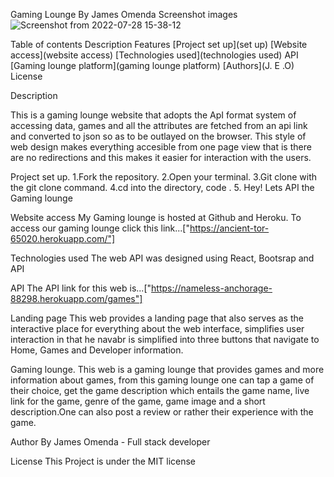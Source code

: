 Gaming Lounge By James Omenda Screenshot images![Screenshot from 2022-07-28 15-38-12](https://user-images.githubusercontent.com/104456561/181508298-ed07b290-7ce8-4e05-8abf-2e9a16d1ca75.png)


Table of contents 
Description Features 
[Project set up](set up) 
[Website access](website access) 
[Technologies used](technologies used) 
API 
[Gaming lounge platform](gaming lounge platform)
[Authors](J. E .O) License

Description

This is a gaming lounge website that adopts the ApI format system of accessing data, games and all the attributes are fetched from an api link and converted to json so as to be outlayed on the browser. This style of web design makes everything accesible from one page view that is there are no redirections and this makes it easier for interaction with the users.

Project set up.
1.Fork the repository.
2.Open your terminal.
3.Git clone with the git clone command.
4.cd into the directory, code .
5. Hey! Lets API the Gaming lounge

Website access My Gaming lounge is hosted at Github and Heroku. To access our gaming lounge click this link...["https://ancient-tor-65020.herokuapp.com/"]

Technologies used The web API was designed using React, Bootsrap and API

API The API link for this web is...["https://nameless-anchorage-88298.herokuapp.com/games"]

Landing page 
This web provides a landing page that also serves as the interactive place for everything about the web interface, simplifies user interaction in that he navabr is simplified into three buttons that navigate to Home, Games and Developer information.

Gaming lounge. 
This web is a gaming lounge that provides games and more information about games, from this gaming lounge one can tap a game of their choice, get the game description which entails the game name, live link for the game, genre of the game, game image and a short description.One can also post a review or rather their experience with the game.

Author By James Omenda - Full stack developer

License This Project is under the MIT license

